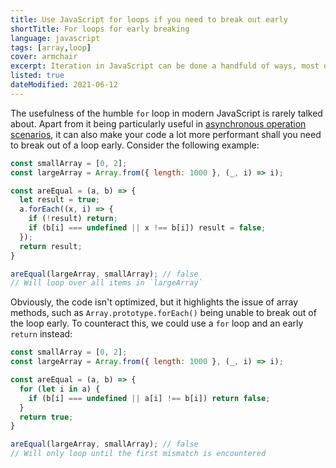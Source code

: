 ```yaml
---
title: Use JavaScript for loops if you need to break out early
shortTitle: For loops for early breaking
language: javascript
tags: [array,loop]
cover: armchair
excerpt: Iteration in JavaScript can be done a handfuld of ways, most often using array methods, but sometimes a `for` loop is the best option.
listed: true
dateModified: 2021-06-12
---
```


The usefulness of the humble `for` loop in modern JavaScript is rarely talked about. Apart from it being particularly useful in [asynchronous operation scenarios](/js/s/async-array-loops), it can also make your code a lot more performant shall you need to break out of a loop early. Consider the following example:

```js
const smallArray = [0, 2];
const largeArray = Array.from({ length: 1000 }, (_, i) => i);

const areEqual = (a, b) => {
  let result = true;
  a.forEach((x, i) => {
    if (!result) return;
    if (b[i] === undefined || x !== b[i]) result = false;
  });
  return result;
}

areEqual(largeArray, smallArray); // false
// Will loop over all items in `largeArray`
```

Obviously, the code isn't optimized, but it highlights the issue of array methods, such as `Array.prototype.forEach()` being unable to break out of the loop early. To counteract this, we could use a `for` loop and an early `return` instead:

```js
const smallArray = [0, 2];
const largeArray = Array.from({ length: 1000 }, (_, i) => i);

const areEqual = (a, b) => {
  for (let i in a) {
    if (b[i] === undefined || a[i] !== b[i]) return false;
  }
  return true;
}

areEqual(largeArray, smallArray); // false
// Will only loop until the first mismatch is encountered
```
